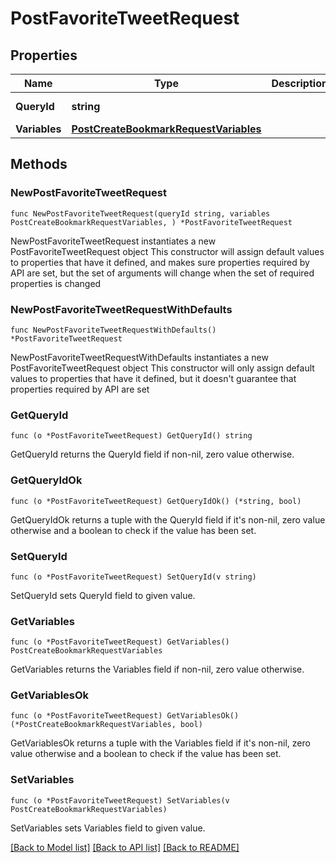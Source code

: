 # PostFavoriteTweetRequest

## Properties

Name | Type | Description | Notes
------------ | ------------- | ------------- | -------------
**QueryId** | **string** |  | [default to "lI07N6Otwv1PhnEgXILM7A"]
**Variables** | [**PostCreateBookmarkRequestVariables**](PostCreateBookmarkRequestVariables.md) |  | 

## Methods

### NewPostFavoriteTweetRequest

`func NewPostFavoriteTweetRequest(queryId string, variables PostCreateBookmarkRequestVariables, ) *PostFavoriteTweetRequest`

NewPostFavoriteTweetRequest instantiates a new PostFavoriteTweetRequest object
This constructor will assign default values to properties that have it defined,
and makes sure properties required by API are set, but the set of arguments
will change when the set of required properties is changed

### NewPostFavoriteTweetRequestWithDefaults

`func NewPostFavoriteTweetRequestWithDefaults() *PostFavoriteTweetRequest`

NewPostFavoriteTweetRequestWithDefaults instantiates a new PostFavoriteTweetRequest object
This constructor will only assign default values to properties that have it defined,
but it doesn't guarantee that properties required by API are set

### GetQueryId

`func (o *PostFavoriteTweetRequest) GetQueryId() string`

GetQueryId returns the QueryId field if non-nil, zero value otherwise.

### GetQueryIdOk

`func (o *PostFavoriteTweetRequest) GetQueryIdOk() (*string, bool)`

GetQueryIdOk returns a tuple with the QueryId field if it's non-nil, zero value otherwise
and a boolean to check if the value has been set.

### SetQueryId

`func (o *PostFavoriteTweetRequest) SetQueryId(v string)`

SetQueryId sets QueryId field to given value.


### GetVariables

`func (o *PostFavoriteTweetRequest) GetVariables() PostCreateBookmarkRequestVariables`

GetVariables returns the Variables field if non-nil, zero value otherwise.

### GetVariablesOk

`func (o *PostFavoriteTweetRequest) GetVariablesOk() (*PostCreateBookmarkRequestVariables, bool)`

GetVariablesOk returns a tuple with the Variables field if it's non-nil, zero value otherwise
and a boolean to check if the value has been set.

### SetVariables

`func (o *PostFavoriteTweetRequest) SetVariables(v PostCreateBookmarkRequestVariables)`

SetVariables sets Variables field to given value.



[[Back to Model list]](../README.md#documentation-for-models) [[Back to API list]](../README.md#documentation-for-api-endpoints) [[Back to README]](../README.md)


